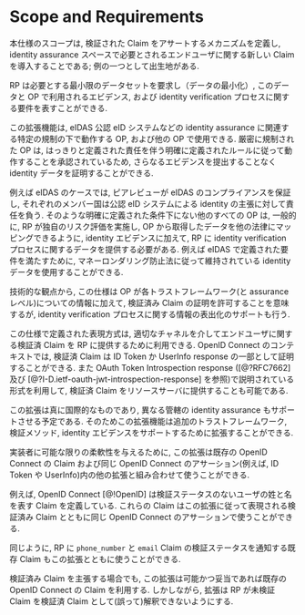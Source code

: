 # Scope and Requirements

<!-- The scope of the extension is to define a mechanism to assert verified Claims, in general, and to introduce new Claims about the End-User required in the identity assurance space; one example would be the place of birth. -->
本仕様のスコープは, 検証された Claim をアサートするメカニズムを定義し, identity assurance スペースで必要とされるエンドユーザに関する新しい Claim を導入することである; 例の一つとして出生地がある.

<!-- The RP will be able to request the minimal data set it needs (data minimization) and to express requirements regarding this data and the evidence and the identity verification processes employed by the OP. -->
RP は必要とする最小限のデータセットを要求し（データの最小化）, このデータと OP で利用されるエビデンス, および identity verification プロセスに関する要件を表すことができる.

<!-- This extension will be usable by OPs operating under a certain regulation related to identity assurance, such as eIDAS notified eID systems, as well as other OPs. Strictly regulated OPs can attest identity data without the need to provide further evidence since they are approved to operate according to well-defined rules with clearly defined liability. --> 
この拡張機能は, eIDAS 公認 eID システムなどの identity assurance に関連する特定の規制の下で動作する OP, および他の OP で使用できる. 厳密に規制された OP は, はっきりと定義された責任を伴う明確に定義されたルールに従って動作することを承認されているため, さらなるエビデンスを提出することなく identity データを証明することができる.

<!-- For example in the case of eIDAS, the peer review ensures eIDAS compliance and the respective member state takes the liability for the identities asserted by its notified eID systems. Every other OP not operating under such well-defined conditions is typically required to provide the RP data about the identity verification process along with identity evidence to allow the RP to conduct their own risk assessment and to map the data obtained from the OP to other laws. For example, it shall be possible to use identity data maintained in accordance with the Anti Money Laundering Law to fulfill requirements defined by eIDAS. -->
例えば eIDAS のケースでは, ピアレビューが eIDAS のコンプライアンスを保証し, それぞれのメンバー国は公認 eID システムによる identity の主張に対して責任を負う. そのような明確に定義された条件下にない他のすべての OP は, 一般的に, RP が独自のリスク評価を実施し, OP から取得したデータを他の法律にマッピングできるように, identity エビデンスに加えて, RP に identity verification プロセスに関するデータを提供する必要がある. 例えば eIDAS で定義された要件を満たすために, マネーロンダリング防止法に従って維持されている identity データを使用することができる.

<!-- From a technical perspective, this means this specification allows the OP to attest verified Claims along with information about the respective trust framework (and assurance level) but also supports the externalization of information about the identity verification process. -->
技術的な観点から, この仕様は OP が各トラストフレームワーク(と assurance レベル)についての情報に加えて, 検証済み Claim の証明を許可することを意味するが, identity verification プロセスに関する情報の表出化のサポートも行う.

<!-- The representation defined in this specification can be used to provide RPs with verified Claims about the End-User via any appropriate channel. In the context of OpenID Connnect, verified Claims can be attested in ID Tokens or as part of the UserInfo response. It is also possible to utilize the format described here in OAuth Token Introspection responses (see [@?RFC7662] and [@?I-D.ietf-oauth-jwt-introspection-response]) to provide resource servers with
verified Claims. -->
この仕様で定義された表現方式は, 適切なチャネルを介してエンドユーザに関する検証済 Claim を RP に提供するために利用できる. OpenID Connect のコンテキストでは, 検証済 Claim は ID Token か UserInfo response の一部として証明することができる. また OAuth Token Introspection response ([@?RFC7662] 及び [@?I-D.ietf-oauth-jwt-introspection-response] を参照)で説明されている形式を利用して, 検証済 Claim をリソースサーバに提供することも可能である.

<!-- This extension is intended to be truly international and support identity assurance for different and across jurisdictions. The extension is therefore extensible to support additional trust frameworks, verification methods, and identity evidence. -->
この拡張は真に国際的なものであり, 異なる管轄の identity assurance もサポートさせる予定である. そのためこの拡張機能は追加のトラストフレームワーク, 検証メソッド, identity エビデンスをサポートするために拡張することができる.

<!-- In order to give implementors as much flexibility as possible, this extension can be used in conjunction with existing OpenID Connect Claims and other extensions within the same OpenID Connect assertion (e.g., ID Token or UserInfo response) utilized to convey Claims about End-Users. -->
実装者に可能な限りの柔軟性を与えるために, この拡張は既存の OpenID Connect の Claim および同じ OpenID Connect のアサーション(例えば, ID Token や UserInfo)内の他の拡張と組み合わせて使うことができる.

<!-- For example, OpenID Connect [@!OpenID] defines Claims for representing family name and given name of a user without a verification status. Those Claims can be used in the same OpenID Connect assertion beside verified Claims represented according to this extension. -->
例えば, OpenID Connect [@!OpenID] は検証ステータスのないユーザの姓と名を表す Claim を定義している. これらの Claim はこの拡張に従って表現される検証済み Claim とともに同じ OpenID Connect のアサーションで使うことができる.

<!-- In the same way, existing Claims to inform the RP of the verification status of the `phone_number` and `email` Claims can be used together with this extension. -->
同じように, RP に `phone_number` と `email` Claim の検証ステータスを通知する既存 Claim もこの拡張とともに使うことができる.

<!-- Even for asserting verified Claims, this extension utilizes existing OpenID Connect Claims if possible and reasonable. The extension will, however, ensure RPs cannot (accidentally) interpret unverified Claims as verified Claims. -->
検証済み Claim を主張する場合でも, この拡張は可能かつ妥当であれば既存の OpenID Connect の Claim を利用する. しかしながら, 拡張は RP が未検証 Claim を検証済 Claim として(誤って)解釈できないようにする.
